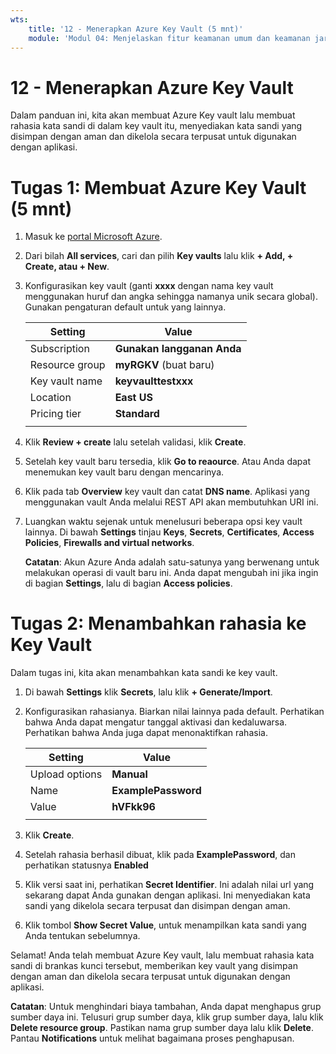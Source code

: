 ```yaml
---
wts:
    title: '12 - Menerapkan Azure Key Vault (5 mnt)'
    module: 'Modul 04: Menjelaskan fitur keamanan umum dan keamanan jaringan'
---
```

# 12 - Menerapkan Azure Key Vault

Dalam panduan ini, kita akan membuat Azure Key vault lalu membuat rahasia kata sandi di dalam key vault itu, menyediakan kata sandi yang disimpan dengan aman dan dikelola secara terpusat untuk digunakan dengan aplikasi.

# Tugas 1: Membuat Azure Key Vault (5 mnt)

1. Masuk ke [portal Microsoft Azure](https://portal.azure.com).

2. Dari bilah **All services**, cari dan pilih **Key vaults** lalu klik **+ Add, + Create, atau + New**.

3. Konfigurasikan key vault (ganti **xxxx** dengan nama key vault menggunakan huruf dan angka sehingga namanya unik secara global). Gunakan pengaturan default untuk yang lainnya.

    | Setting | Value | 
    | --- | --- |
    | Subscription | **Gunakan langganan Anda** |
    | Resource group | **myRGKV** (buat baru) |
    | Key vault name | **keyvaulttestxxx** |
    | Location | **East US** |
    | Pricing tier | **Standard** |
    | | |

4. Klik **Review + create** lalu setelah validasi, klik **Create**. 

5. Setelah key vault baru tersedia, klik **Go to reaource**. Atau Anda dapat menemukan key vault baru dengan mencarinya. 

6. Klik pada tab **Overview** key vault dan catat **DNS name**. Aplikasi yang menggunakan vault Anda melalui REST API akan membutuhkan URI ini.

7. Luangkan waktu sejenak untuk menelusuri beberapa opsi key vault lainnya. Di bawah **Settings** tinjau **Keys**, **Secrets**, **Certificates**, **Access Policies**, **Firewalls and virtual networks**.

    **Catatan**: Akun Azure Anda adalah satu-satunya yang berwenang untuk melakukan operasi di vault baru ini. Anda dapat mengubah ini jika ingin di bagian **Settings**, lalu di bagian **Access policies**.

# Tugas 2: Menambahkan rahasia ke Key Vault
        
Dalam tugas ini, kita akan menambahkan kata sandi ke key vault. 

1. Di bawah **Settings** klik **Secrets**, lalu klik **+ Generate/Import**.

2. Konfigurasikan rahasianya. Biarkan nilai lainnya pada default. Perhatikan bahwa Anda dapat mengatur tanggal aktivasi dan kedaluwarsa. Perhatikan bahwa Anda juga dapat menonaktifkan rahasia.

    | Setting | Value | 
    | --- | --- |
    | Upload options | **Manual** |
    | Name | **ExamplePassword** |
    | Value | **hVFkk96** |
    | | |

3. Klik **Create**.

4. Setelah rahasia berhasil dibuat, klik pada **ExamplePassword**, dan perhatikan statusnya **Enabled**

5. Klik versi saat ini, perhatikan **Secret Identifier**. Ini adalah nilai url yang sekarang dapat Anda gunakan dengan aplikasi. Ini menyediakan kata sandi yang dikelola secara terpusat dan disimpan dengan aman.

6. Klik tombol **Show Secret Value**, untuk menampilkan kata sandi yang Anda tentukan sebelumnya.

Selamat! Anda telah membuat Azure Key vault, lalu membuat rahasia kata sandi di brankas kunci tersebut, memberikan key vault yang disimpan dengan aman dan dikelola secara terpusat untuk digunakan dengan aplikasi.

**Catatan**: Untuk menghindari biaya tambahan, Anda dapat menghapus grup sumber daya ini. Telusuri grup sumber daya, klik grup sumber daya, lalu klik **Delete resource group**. Pastikan nama grup sumber daya lalu klik **Delete**. Pantau **Notifications** untuk melihat bagaimana proses penghapusan.
